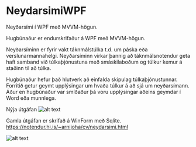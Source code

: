# NeydarsimiWPF
Neyðarsími í WPF með MVVM-högun. 

Hugbúnaður er endurskrifaður á WPF með MVVM-högun.

Neyðarsíminn er fyrir vakt táknmálstúlka t.d. um páska eða verslunarmannahelgi. Neyðarsíminn virkar þannig að táknmálsnotendur geta haft samband við túlkaþjónustuna með smáskilaboðum og túlkur kemur á staðinn til að túlka.

Hugbúnaður hefur það hlutverk að einfalda skipulag túlkaþjónustunnar. Forritið getur geymt upplýsingar um hvaða túlkur á að sjá um neyðarsímann. Áður en hugbúnaður var smíðaður þá voru upplýsingar aðeins geymdar í Word eða munnlega. 

Nýja útgáfan
![alt text](https://notendur.hi.is/~arnijoha/cv/img/neyarsimimvvm.jpg)

Gamla útgáfan er skrifað á WinForm með Sqlite. 
https://notendur.hi.is/~arnijoha/cv/neydarsimi.html

![alt text](https://notendur.hi.is/~arnijoha/cv/img/Capture.JPG)
